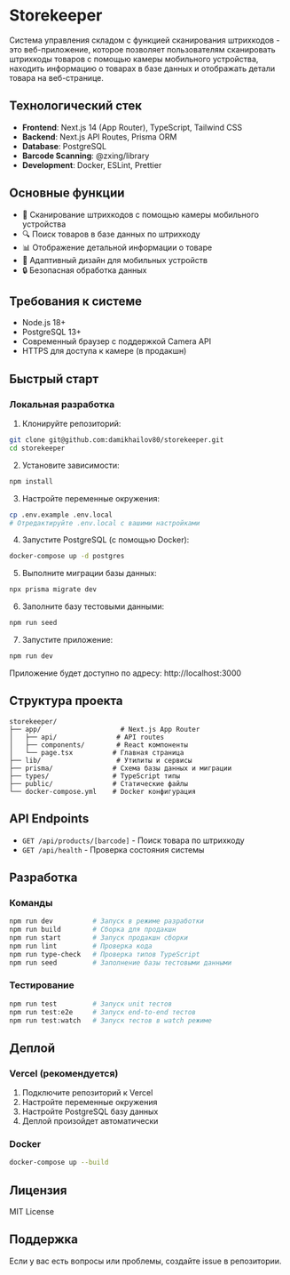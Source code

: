 # Storekeeper

Система управления складом с функцией сканирования штрихкодов - это веб-приложение, которое позволяет пользователям сканировать штрихкоды товаров с помощью камеры мобильного устройства, находить информацию о товарах в базе данных и отображать детали товара на веб-странице.

## Технологический стек

- **Frontend**: Next.js 14 (App Router), TypeScript, Tailwind CSS
- **Backend**: Next.js API Routes, Prisma ORM
- **Database**: PostgreSQL
- **Barcode Scanning**: @zxing/library
- **Development**: Docker, ESLint, Prettier

## Основные функции

- 📱 Сканирование штрихкодов с помощью камеры мобильного устройства
- 🔍 Поиск товаров в базе данных по штрихкоду
- 📊 Отображение детальной информации о товаре
- 📱 Адаптивный дизайн для мобильных устройств
- 🔒 Безопасная обработка данных

## Требования к системе

- Node.js 18+ 
- PostgreSQL 13+
- Современный браузер с поддержкой Camera API
- HTTPS для доступа к камере (в продакшн)

## Быстрый старт

### Локальная разработка

1. Клонируйте репозиторий:
```bash
git clone git@github.com:damikhailov80/storekeeper.git
cd storekeeper
```

2. Установите зависимости:
```bash
npm install
```

3. Настройте переменные окружения:
```bash
cp .env.example .env.local
# Отредактируйте .env.local с вашими настройками
```

4. Запустите PostgreSQL (с помощью Docker):
```bash
docker-compose up -d postgres
```

5. Выполните миграции базы данных:
```bash
npx prisma migrate dev
```

6. Заполните базу тестовыми данными:
```bash
npm run seed
```

7. Запустите приложение:
```bash
npm run dev
```

Приложение будет доступно по адресу: http://localhost:3000

## Структура проекта

```
storekeeper/
├── app/                    # Next.js App Router
│   ├── api/               # API routes
│   ├── components/        # React компоненты
│   └── page.tsx          # Главная страница
├── lib/                   # Утилиты и сервисы
├── prisma/               # Схема базы данных и миграции
├── types/                # TypeScript типы
├── public/               # Статические файлы
└── docker-compose.yml    # Docker конфигурация
```

## API Endpoints

- `GET /api/products/[barcode]` - Поиск товара по штрихкоду
- `GET /api/health` - Проверка состояния системы

## Разработка

### Команды

```bash
npm run dev          # Запуск в режиме разработки
npm run build        # Сборка для продакшн
npm run start        # Запуск продакшн сборки
npm run lint         # Проверка кода
npm run type-check   # Проверка типов TypeScript
npm run seed         # Заполнение базы тестовыми данными
```

### Тестирование

```bash
npm run test         # Запуск unit тестов
npm run test:e2e     # Запуск end-to-end тестов
npm run test:watch   # Запуск тестов в watch режиме
```

## Деплой

### Vercel (рекомендуется)

1. Подключите репозиторий к Vercel
2. Настройте переменные окружения
3. Настройте PostgreSQL базу данных
4. Деплой произойдет автоматически

### Docker

```bash
docker-compose up --build
```

## Лицензия

MIT License

## Поддержка

Если у вас есть вопросы или проблемы, создайте issue в репозитории.